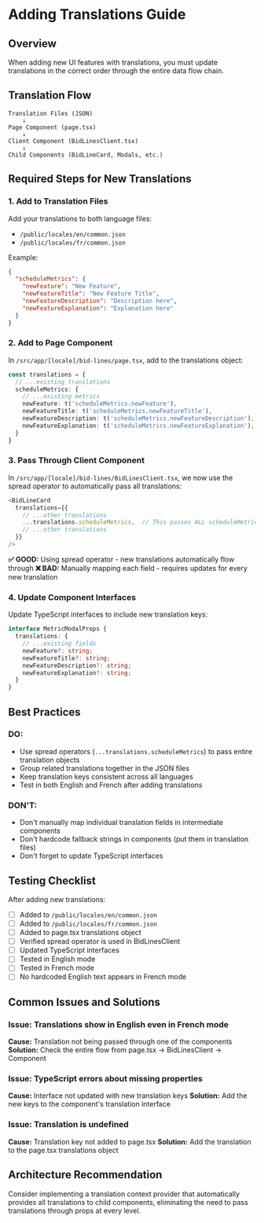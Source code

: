 # Adding Translations Guide

## Overview
When adding new UI features with translations, you must update translations in the correct order through the entire data flow chain.

## Translation Flow
```
Translation Files (JSON) 
    ↓
Page Component (page.tsx) 
    ↓
Client Component (BidLinesClient.tsx) 
    ↓
Child Components (BidLineCard, Modals, etc.)
```

## Required Steps for New Translations

### 1. Add to Translation Files
Add your translations to both language files:
- `/public/locales/en/common.json`
- `/public/locales/fr/common.json`

Example:
```json
{
  "scheduleMetrics": {
    "newFeature": "New Feature",
    "newFeatureTitle": "New Feature Title",
    "newFeatureDescription": "Description here",
    "newFeatureExplanation": "Explanation here"
  }
}
```

### 2. Add to Page Component
In `/src/app/[locale]/bid-lines/page.tsx`, add to the translations object:

```typescript
const translations = {
  // ...existing translations
  scheduleMetrics: {
    // ...existing metrics
    newFeature: t('scheduleMetrics.newFeature'),
    newFeatureTitle: t('scheduleMetrics.newFeatureTitle'),
    newFeatureDescription: t('scheduleMetrics.newFeatureDescription'),
    newFeatureExplanation: t('scheduleMetrics.newFeatureExplanation'),
  }
}
```

### 3. Pass Through Client Component
In `/src/app/[locale]/bid-lines/BidLinesClient.tsx`, we now use the spread operator to automatically pass all translations:

```typescript
<BidLineCard
  translations={{
    // ...other translations
    ...translations.scheduleMetrics,  // This passes ALL scheduleMetrics translations
    // ...other translations
  }}
/>
```

**✅ GOOD:** Using spread operator - new translations automatically flow through
**❌ BAD:** Manually mapping each field - requires updates for every new translation

### 4. Update Component Interfaces
Update TypeScript interfaces to include new translation keys:

```typescript
interface MetricModalProps {
  translations: {
    // ...existing fields
    newFeature?: string;
    newFeatureTitle?: string;
    newFeatureDescription?: string;
    newFeatureExplanation?: string;
  }
}
```

## Best Practices

### DO:
- Use spread operators (`...translations.scheduleMetrics`) to pass entire translation objects
- Group related translations together in the JSON files
- Keep translation keys consistent across all languages
- Test in both English and French after adding translations

### DON'T:
- Don't manually map individual translation fields in intermediate components
- Don't hardcode fallback strings in components (put them in translation files)
- Don't forget to update TypeScript interfaces

## Testing Checklist
After adding new translations:
- [ ] Added to `/public/locales/en/common.json`
- [ ] Added to `/public/locales/fr/common.json`
- [ ] Added to page.tsx translations object
- [ ] Verified spread operator is used in BidLinesClient
- [ ] Updated TypeScript interfaces
- [ ] Tested in English mode
- [ ] Tested in French mode
- [ ] No hardcoded English text appears in French mode

## Common Issues and Solutions

### Issue: Translations show in English even in French mode
**Cause:** Translation not being passed through one of the components
**Solution:** Check the entire flow from page.tsx → BidLinesClient → Component

### Issue: TypeScript errors about missing properties
**Cause:** Interface not updated with new translation keys
**Solution:** Add the new keys to the component's translation interface

### Issue: Translation is undefined
**Cause:** Translation key not added to page.tsx
**Solution:** Add the translation to the page.tsx translations object

## Architecture Recommendation
Consider implementing a translation context provider that automatically provides all translations to child components, eliminating the need to pass translations through props at every level.